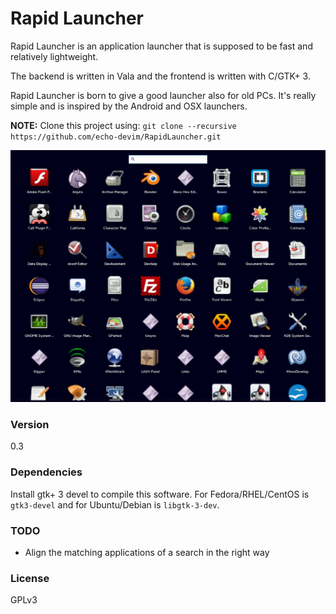 Rapid Launcher
===============

Rapid Launcher is an application launcher that is supposed to be fast and relatively lightweight.

The backend is written in Vala and the frontend is written with C/GTK+ 3.

Rapid Launcher is born to give a good launcher also for old PCs. It's really simple and is inspired by the Android and OSX launchers.

**NOTE:** Clone this project using: `git clone --recursive https://github.com/echo-devim/RapidLauncher.git`


![Screenshot](screenshot.jpg "Screenshot")

### Version

0.3

### Dependencies

Install gtk+ 3 devel to compile this software. For Fedora/RHEL/CentOS is `gtk3-devel` and for Ubuntu/Debian is `libgtk-3-dev`.

### TODO

* Align the matching applications of a search in the right way


### License

GPLv3
